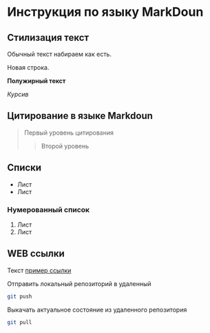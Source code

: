 # Инструкция по языку MarkDoun

## Стилизация текст
Обычный текст набираем как есть.

Новая строка.

**Полужирный текст**

*Курсив*

## Цитирование в языке Markdoun
> Первый уровень цитирования
>> Второй уровень

## Списки

* Лист
* Лист

### Нумерованный список
1. Лист
2. Лист

## WEB ссылки
Текст [пример ссылки](http.exemple.com "Всплывающая подсказка")

Отправить локальный репозиторий в удаленный
```sh
git push
```
Выкачать актуальное состояние из удаленного репозитория
```sh
git pull
```
